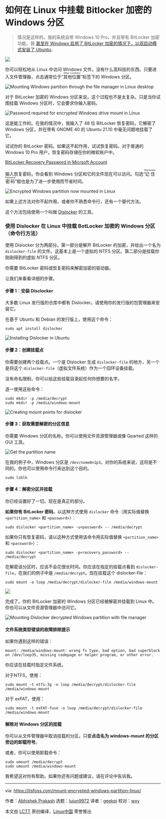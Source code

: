 [#]: subject: "How to Mount Bitlocker Encrypted Windows Partition in Linux"
[#]: via: "https://itsfoss.com/mount-encrypted-windows-partition-linux/"
[#]: author: "Abhishek Prakash https://itsfoss.com/author/abhishek/"
[#]: collector: "lujun9972"
[#]: translator: "geekpi"
[#]: reviewer: "wxy"
[#]: publisher: "wxy"
[#]: url: "https://linux.cn/article-14008-1.html"

如何在 Linux 中挂载 Bitlocker 加密的 Windows 分区
======

> 情况是这样的。我的系统自带 Windows 10 Pro，并且带有 BitLocker 加密功能。我 [甚至在 Windows 启用了 BitLocker 加密的情况下，以双启动模式安装了 Ubuntu][1]。

![](https://img.linux.net.cn/data/attachment/album/202111/22/144133k6n9xsnnt46t0z94.jpg)

你可以轻松地从 Linux 中访问 Windows 文件。没有什么高科技的东西。只要进入文件管理器，点击通常位于“<ruby>其他位置<rt>Other Locations</rt></ruby>”标签下的 Windows 分区。

![Mounting Windows partition through the file manager in Linux desktop][2]

对于 BitLocker 加密的 Windows 分区来说，这个过程也不是太复杂。只是当你试图挂载 Windows 分区时，它会要求你输入密码。

![Password required for encrypted Windows drive mount in Linux][3]

这是能工作的。在我的情况中，我输入了 48 位 BitLocker 恢复密码，它解密了 Windows 分区，并在带有 GNOME 40 的 Ubuntu 21.10 中毫无问题地挂载了它。

试试你的 BitLocker 密码。如果这不起作用，试试恢复密码。对于普通的 Windows 10 Pro 用户，恢复密码存储在你的微软账户中。

[BitLocker Recovery Password in Micrsoft Account][4]

输入恢复密码，你会看到 Windows 分区和它的文件现在可以访问。勾选“<ruby>记住密码<rt>Remember Password</rt></ruby>”框也是为了进一步使用而节省时间。

![Encrypted Windows partition now mounted in Linux][5]

如果上述方法对你不起作用，或者你不熟悉命令行，还有一个替代方法。

这个方法包括使用一个叫做 [Dislocker][6] 的工具。

### 使用 Dislocker 在 Linux 中挂载 BotLocker 加密的 Windows 分区（命令行方法）

使用 Dislocker 分为两部分。第一部分是解开 BitLocker 的加密，并给出一个名为 `dislocker-file` 的文件。这基本上是一个虚拟的 NTFS 分区。第二部分是挂载你刚刚得到的虚拟 NTFS 分区。

你需要 BitLocker 密码或恢复密码来解密加密的驱动器。

让我们来看看详细的步骤。

#### 步骤 1：安装 Disclocker

大多数 Linux 发行版的仓库中都有 Dislocker。请使用你的发行版的包管理器来安装它。

在基于 Ubuntu 和 Debian 的发行版上，使用这个命令：

```
sudo apt install dislocker
```

![Installing Dislocker in Ubuntu][7]

#### 步骤 2：创建挂载点

你需要创建两个挂载点。一个是 Dislocker 生成 `dislocker-file` 的地方，另一个是将这个 `dislocker-file`（虚拟文件系统）作为一个回环设备挂载。

没有命名限制，你可以给这些挂载目录起任何你想要的名字。

逐一使用这些命令：

```
sudo mkdir -p /media/decrypt
sudo mkdir -p /media/windows-mount
```

![Creating mount points for dislocker][8]

#### 步骤 3：获取需要解密的分区信息

你需要 Windows 分区的名称。你可以使用文件资源管理器或像 Gparted 这样的 GUI 工具。

![Get the partition name][9]

在我的例子中，Windows 分区是 `/dev/nvme0n1p3`。对你的系统来说，这将是不同的。你也可以使用命令行来达到这个目的。

```
sudo lsblk
```

#### 步骤 4：解密分区并挂载

你已经设置好了一切。现在是真正的部分。

**如果你有 BitLocker 密码**，以这种方式使用 `dislocker` 命令（用实际值替换 `<partition_name>` 和 `<password>`）：

```
sudo dislocker <partition_name> -u<password> -- /media/decrypt
```

如果你只有恢复密码，请以这种方式使用该命令用实际值替换 `<partition_name>` 和 `<password>`）：

```
sudo dislocker <partition_name> -p<recovery_password> -- /media/decrypt
```

在解密该分区时，应该不会花很长时间。你应该在指定的挂载点看到 `dislocker-file`，在我们的例子中是 `/media/decrypt`。现在挂载这个 dislocker-file：

```
sudo mount -o loop /media/decrypt/dislocker-file /media/windows-mount
```

![][10]

完成了。你的 BitLocker 加密的 Windows 分区已经被解密并挂载到 Linux 中。你也可以从文件资源管理器中访问它。

![Mounting Dislocker decrypted Windows partition with file manager][11]

#### 文件系统类型错误的故障排除提示

如果你遇到这样的错误：

```
mount: /media/windows-mount: wrong fs type, bad option, bad superblock on /dev/loop35, missing codepage or helper program, or other error.
```

你应该在挂载时指定文件系统。

对于NTFS，使用：

```
sudo mount -t ntfs-3g -o loop /media/decrypt/dislocker-file /media/windows-mount
```

对于 exFAT，使用：

```
sudo mount -t exFAT-fuse -o loop /media/decrypt/dislocker-file /media/windows-mount
```

#### 解除对 Windows 分区的挂载

你可以从文件管理器中取消挂载的分区。只要**点击名为 windows-mount 的分区旁边的卸载符号**。

或者，你可以使用卸载命令：

```
sudo umount /media/decrypt
sudo umount /media/windows-mount
```

我希望这对你有帮助。如果你还有问题或建议，请在评论中告诉我。

--------------------------------------------------------------------------------

via: https://itsfoss.com/mount-encrypted-windows-partition-linux/

作者：[Abhishek Prakash][a]
选题：[lujun9972][b]
译者：[geekpi](https://github.com/geekpi)
校对：[wxy](https://github.com/wxy)

本文由 [LCTT](https://github.com/LCTT/TranslateProject) 原创编译，[Linux中国](https://linux.cn/) 荣誉推出

[a]: https://itsfoss.com/author/abhishek/
[b]: https://github.com/lujun9972
[1]: https://itsfoss.com/dual-boot-ubuntu-windows-bitlocker/
[2]: https://i0.wp.com/itsfoss.com/wp-content/uploads/2021/11/mount-encrypted-windows-partition-in-linux.png?resize=800%2C476&ssl=1
[3]: https://i0.wp.com/itsfoss.com/wp-content/uploads/2021/11/password-needed-for-encrypted-windows-drive-mount-in-Linux.png?resize=788%2C380&ssl=1
[4]: https://account.microsoft.com/devices/recoverykey?refd=support.microsoft.com
[5]: https://i2.wp.com/itsfoss.com/wp-content/uploads/2021/11/encrypted-windows-partition-mounted-in-Linux.png?resize=800%2C491&ssl=1
[6]: https://github.com/Aorimn/dislocker
[7]: https://i1.wp.com/itsfoss.com/wp-content/uploads/2021/11/install-dislocker-ubuntu.png?resize=786%2C386&ssl=1
[8]: https://i2.wp.com/itsfoss.com/wp-content/uploads/2021/11/creating-mount-points-for-dislocker.png?resize=777%2C367&ssl=1
[9]: https://i2.wp.com/itsfoss.com/wp-content/uploads/2021/11/show-device-name-gparted.png?resize=800%2C416&ssl=1
[10]: https://i2.wp.com/itsfoss.com/wp-content/uploads/2021/11/mount-dislocker-decrypted-windows-partition.png?resize=777%2C253&ssl=1
[11]: https://i2.wp.com/itsfoss.com/wp-content/uploads/2021/11/discloker-mount-encrypted-windows-partition.png?resize=800%2C483&ssl=1
